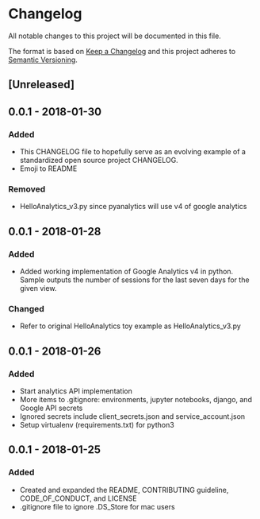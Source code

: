 # Changelog
All notable changes to this project will be documented in this file.

The format is based on [Keep a Changelog](http://keepachangelog.com/en/1.0.0/) and this project adheres to [Semantic Versioning](http://semver.org/spec/v2.0.0.html).

## [Unreleased]

## 0.0.1 - 2018-01-30
### Added
- This CHANGELOG file to hopefully serve as an evolving example of a standardized open source project CHANGELOG.
- Emoji to README

### Removed
- HelloAnalytics_v3.py since pyanalytics will use v4 of google analytics

## 0.0.1 - 2018-01-28
### Added
- Added working implementation of Google Analytics v4 in python. Sample outputs the number of sessions for the last seven days for the given view.

### Changed
- Refer to original HelloAnalytics toy example as HelloAnalytics_v3.py

## 0.0.1 - 2018-01-26
### Added
- Start analytics API implementation
- More items to .gitignore: environments, jupyter notebooks, django, and Google API secrets
- Ignored secrets include client_secrets.json and service_account.json
- Setup virtualenv (requirements.txt) for python3

## 0.0.1 - 2018-01-25
### Added
- Created and expanded the README, CONTRIBUTING guideline, CODE_OF_CONDUCT, and LICENSE
- .gitignore file to ignore .DS_Store for mac users
